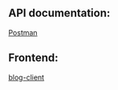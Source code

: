 ## API documentation:
[Postman](https://documenter.getpostman.com/view/18509081/VV4tVe7q)


## Frontend:
[blog-client](https://github.com/I-3B/blog-client)

